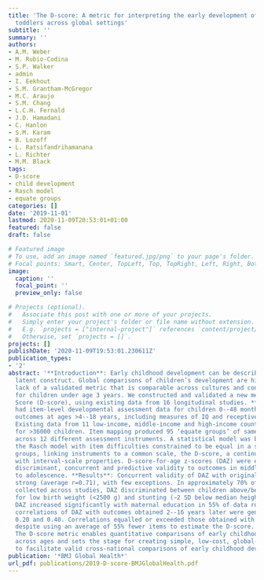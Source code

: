```yaml
---
title: 'The D-score: A metric for interpreting the early development of infants and
  toddlers across global settings'
subtitle: ''
summary: ''
authors:
- A.M. Weber
- M. Rubio-Codina
- S.P. Walker
- admin
- I. Eekhout
- S.M. Grantham-McGregor
- M.C. Araujo
- S.M. Chang
- L.C.H. Fernald
- J.D. Hamadani
- C. Hanlon
- S.M. Karam
- B. Lozoff
- L. Ratsifandrihamanana
- L. Richter
- M.M. Black
tags:
- D-score
- child development
- Rasch model
- equate groups
categories: []
date: '2019-11-01'
lastmod: 2020-11-09T20:53:01+01:00
featured: false
draft: false

# Featured image
# To use, add an image named `featured.jpg/png` to your page's folder.
# Focal points: Smart, Center, TopLeft, Top, TopRight, Left, Right, BottomLeft, Bottom, BottomRight.
image:
  caption: ''
  focal_point: ''
  preview_only: false

# Projects (optional).
#   Associate this post with one or more of your projects.
#   Simply enter your project's folder or file name without extension.
#   E.g. `projects = ["internal-project"]` references `content/project/deep-learning/index.md`.
#   Otherwise, set `projects = []`.
projects: []
publishDate: '2020-11-09T19:53:01.230611Z'
publication_types:
- '2'
abstract: '**Introduction**: Early childhood development can be described by an underlying
  latent construct. Global comparisons of children’s development are hindered by the
  lack of a validated metric that is comparable across cultures and contexts, especially
  for children under age 3 years. We constructed and validated a new metric, the Developmental
  Score (D-score), using existing data from 16 longitudinal studies. **Methods**: Studies
  had item-level developmental assessment data for children 0--48 months and longitudinal
  outcomes at ages >4--18 years, including measures of IQ and receptive vocabulary.
  Existing data from 11 low-income, middle-income and high-income countries were merged
  for >36000 children. Item mapping produced 95 ‘equate groups’ of same-skill items
  across 12 different assessment instruments. A statistical model was built using
  the Rasch model with item difficulties constrained to be equal in a subset of equate
  groups, linking instruments to a common scale, the D-score, a continuous metric
  with interval-scale properties. D-score-for-age z-scores (DAZ) were evaluated for
  discriminant, concurrent and predictive validity to outcomes in middle childhood
  to adolescence. **Results**: Concurrent validity of DAZ with original instruments was
  strong (average r=0.71), with few exceptions. In approximately 70% of data rounds
  collected across studies, DAZ discriminated between children above/below cut-points
  for low birth weight (<2500 g) and stunting (−2 SD below median height-for-age).
  DAZ increased significantly with maternal education in 55% of data rounds. Predictive
  correlations of DAZ with outcomes obtained 2--16 years later were generally between
  0.20 and 0.40. Correlations equalled or exceeded those obtained with original instruments
  despite using an average of 55% fewer items to estimate the D-score. **Conclusion**:
  The D-score metric enables quantitative comparisons of early childhood development
  across ages and sets the stage for creating simple, low-cost, global-use instruments
  to facilitate valid cross-national comparisons of early childhood development.'
publication: '*BMJ Global Health*'
url_pdf: publications/2019-D-score-BMJGlobalHealth.pdf
---
```

